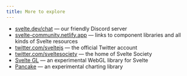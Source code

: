 ```yaml
---
title: More to explore
---
```


* [svelte.dev/chat](http://svelte.dev/chat) — our friendly Discord server
* [svelte-community.netlify.app](https://svelte-community.netlify.app/) — links to component libraries and all kinds of Svelte resources
* [twitter.com/sveltejs](https://twitter.com/sveltejs) — the official Twitter account
* [twitter.com/sveltesociety](https://twitter.com/sveltesociety) — the home of Svelte Society
* [Svelte GL](https://github.com/sveltejs/gl) — an experimental WebGL library for Svelte
* [Pancake](https://pancake-charts.surge.sh/) — an experimental charting library